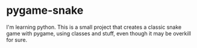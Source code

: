 # pygame-snake
I'm learning python. This is a small project that creates a classic snake game with pygame, using classes and stuff, even though it may be overkill for sure.
